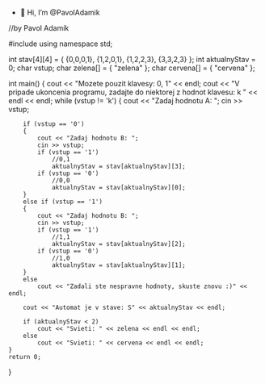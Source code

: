 - 👋 Hi, I’m @PavolAdamik

//by Pavol Adamík

#include <iostream>
using namespace std;

int stav[4][4] = { {0,0,0,1}, {1,2,0,1}, {1,2,2,3}, {3,3,2,3} };
int aktualnyStav = 0;
char vstup;
char zelena[] = { "zelena" };
char cervena[] = { "cervena" };

int main()
{
	cout << "Mozete pouzit klavesy: 0, 1" << endl;
	cout << "V pripade ukoncenia programu, zadajte do niektorej z hodnot klavesu: k " << endl << endl;
	while (vstup != 'k') {
		cout << "Zadaj hodnotu A: ";
		cin >> vstup;

		if (vstup == '0')
		{
			cout << "Zadaj hodnotu B: ";
			cin >> vstup;
			if (vstup == '1')
				//0,1
				aktualnyStav = stav[aktualnyStav][3];
			if (vstup == '0')
				//0,0
				aktualnyStav = stav[aktualnyStav][0];
		}
		else if (vstup == '1')
		{
			cout << "Zadaj hodnotu B: ";
			cin >> vstup;
			if (vstup == '1')
				//1,1
				aktualnyStav = stav[aktualnyStav][2];
			if (vstup == '0')
				//1,0
				aktualnyStav = stav[aktualnyStav][1];
		}
		else
			cout << "Zadali ste nespravne hodnoty, skuste znovu :)" << endl;

		cout << "Automat je v stave: S" << aktualnyStav << endl;

		if (aktualnyStav < 2)
			cout << "Svieti: " << zelena << endl << endl;
		else
			cout << "Svieti: " << cervena << endl << endl;
	}
	return 0;

}

